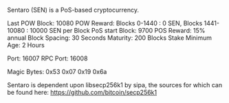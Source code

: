 Sentaro (SEN) is a PoS-based cryptocurrency.

Last POW Block: 10080
POW Reward: Blocks 0-1440 : 0 SEN,  Blocks 1441-10080 : 10000 SEN per Block
PoS start Block: 9700
POS Reward: 15% annual
Block Spacing: 30 Seconds
Maturity: 200 Blocks
Stake Minimum Age: 2 Hours

Port: 16007
RPC Port: 16008

Magic Bytes: 0x53 0x07 0x19 0x6a

Sentaro is dependent upon libsecp256k1 by sipa, the sources for which can be found here: https://github.com/bitcoin/secp256k1
